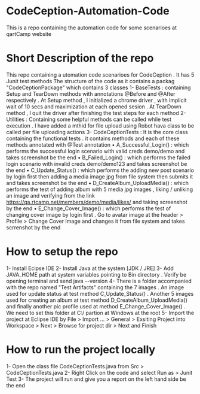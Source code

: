 # CodeCeption-Automation-Code
This is a repo containing the automation code for some scenarioes at qartCamp website

# Short Description of the repo
This repo containing a utomation code scenarioes for CodeCeption . It has 5 Junit test methods The structure of the code as it contains a packag "CodeCeptionPackage" which contains 3 classes
1- BaseTests : containing Setup and TearDown methods with annotations @Before and @After respectively . At Setup method , I initialized a chrome driver , with implicit wait of 10 secs and maximization at each opened sesion . At TearDown method , I quit the driver after finishing the test steps for each method
2- Utilities : Containing some helpful methods can be called while test execution . I have added a mthid for file upload using Robot hava class to be called per file uploading actions
3- CodeCeptionTests : It is the core class containing the functional tests . it contains methods and each of these methods annotated with @Test annotation
•	A_Successful_Login() : which performs the successful login scenario with valid creds demo/demo and takes screenshot be the end
•	B_Failed_Login() : which performs the failed login scenario with invalid creds demo/demo123 and takes screenshot be the end
•	C_Update_Status() : which performs the adding new post scenario by login first then adding a media image jpg from file system then submits it and takes screenshot be the end
•	D_CreateAlbum_UploadMedia() : which performs the test of adding album with 5 media jpg images , liking / unliking an image and verifying from the link https://qa.rtcamp.net/members/demo/media/likes/ and taking screenshot by the end
•	E_Change_Cover_Image() : which performs the test of changing cover image by login first . Go to avatar image at the header > Profile > Change Cover Image and changes it from file system and takes scrrenshot by the end

# How to setup the repo
1- Install Ecipse IDE 2- Install Java at the system [JDK / JRE] 3- Add JAVA_HOME path at system variables pointing to Bin directory . Verify be opening terminal and send java --version 4- There is a folder accompanied with the repo named "Test Artifacts" containing the 7 images . An image used for update status at test method C_Update_Status() . Another 5 images used for creating an album at test method D_CreateAlbum_UploadMedia() and finally another pic profile used at method E_Change_Cover_Image() . We need to set this folder at C:/ partion at Windows at the root 5- Import the project at Eclipse IDE by File > Import ... > General > Exsiting Project into Workspace > Next > Browse for project dir > Next and Finish

# How to run the project locally
1- Open the class file CodeCeptionTests.java from Src > CodeCeptionTests.java 2- Right Click on the code and select Run as > Junit Test 3- The project will run and give you a report on the left hand side be the end

